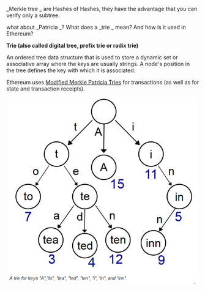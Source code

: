 _Merkle tree _ are Hashes of Hashes, they have the advantage that you can verify only a subtree.

what about  _Patricia _? What does a  _trie _ mean? And how is it used in Ethereum?

**Trie \(also called digital tree, prefix trie or radix trie\)**

An ordered tree data structure that is used to store a dynamic set or associative array where the keys are usually strings. A node's position in the tree defines the key with which it is associated.

Ethereum uses  [Modified Merkle Patricia Tries](https://github.com/ethereum/wiki/wiki/Patricia-Tree)  for transactions \(as well as for state and transaction receipts\).



![](/assets/trie1.png)

